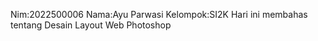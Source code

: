 Nim:2022500006
Nama:Ayu Parwasi
Kelompok:SI2K
Hari ini membahas tentang Desain Layout Web Photoshop
